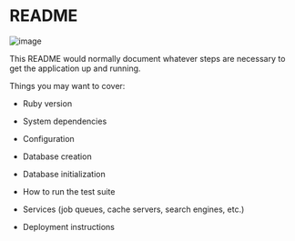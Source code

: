 # README

![image](https://user-images.githubusercontent.com/45171753/164485058-b05c53c0-ecf2-42f9-afe7-fd779618a721.png)

This README would normally document whatever steps are necessary to get the
application up and running.

Things you may want to cover:

* Ruby version

* System dependencies

* Configuration

* Database creation

* Database initialization

* How to run the test suite

* Services (job queues, cache servers, search engines, etc.)

* Deployment instructions
